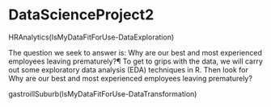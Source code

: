 # DataScienceProject2

HRAnalytics(IsMyDataFitForUse-DataExploration)

The question we seek to answer is: Why are our best and most experienced employees leaving prematurely?¶
To get to grips with the data, we will carry out some exploratory data analysis (EDA) techniques in R. Then look for Why are our best and most experienced employees leaving prematurely?


gastroillSuburb(IsMyDataFitForUse-DataTransformation)

